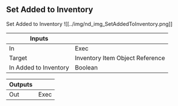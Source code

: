 ## Set Added to Inventory
Set Added to Inventory
![[../img/nd_img_SetAddedToInventory.png]]

|Inputs||
|--|--|
| In | Exec |
| Target | Inventory Item Object Reference |
| In Added to Inventory | Boolean |

|Outputs||
|--|--|
| Out | Exec |
